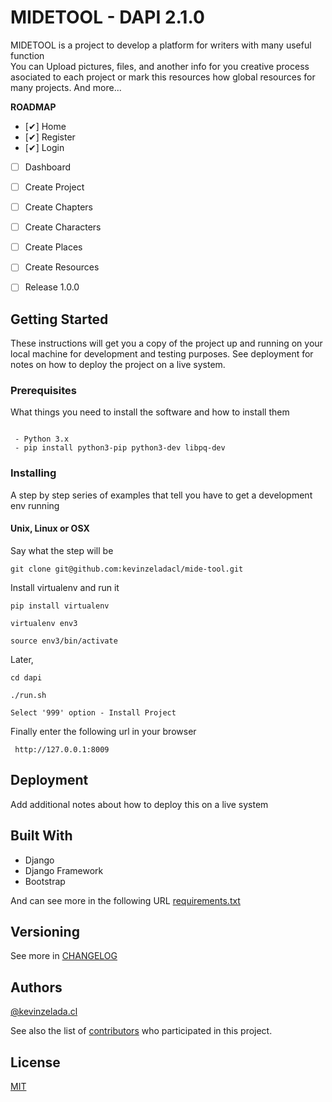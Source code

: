 # MIDETOOL - DAPI 2.1.0

MIDETOOL is a project to develop a platform for writers with many useful function	
You can Upload pictures, files, and another  info for you creative process asociated to each project or mark this resources how global resources for many projects. And more...



**ROADMAP**  

 - [✔] Home
 - [✔] Register
 - [✔] Login
 - [ ] Dashboard
 - [ ] Create Project
 - [ ] Create Chapters
 - [ ] Create Characters
 - [ ] Create Places
 - [ ] Create Resources
 - [ ] Release 1.0.0



## Getting Started

These instructions will get you a copy of the project up and running on your local machine for development and testing purposes. See deployment for notes on how to deploy the project on a live system.

### Prerequisites

What things you need to install the software and how to install them

```

 - Python 3.x
 - pip install python3-pip python3-dev libpq-dev  
```

### Installing

A step by step series of examples that tell you have to get a development env running

#### Unix, Linux or OSX
Say what the step will be
```
git clone git@github.com:kevinzeladacl/mide-tool.git
```
Install virtualenv and run it
```
pip install virtualenv
```
```
virtualenv env3
```
```
source env3/bin/activate
```

Later,


```
cd dapi
```

```
./run.sh
```
```
Select '999' option - Install Project
```

Finally enter the following url in your browser
```
 http://127.0.0.1:8009
```
 
 

## Deployment

Add additional notes about how to deploy this on a live system

## Built With

* Django
* Django Framework
* Bootstrap

And can see more in the following URL [requirements.txt](dapi/requirements/staging.txt)

 
## Versioning
See more in [CHANGELOG](CHANGELOG.md)

 
## Authors
[@kevinzelada.cl](https://github.com/kevinzeladacl/)

 
See also the list of [contributors]() who participated in this project.

## License
[MIT](dapi/LICENSE)
